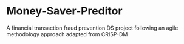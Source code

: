 # Money-Saver-Preditor
A financial transaction fraud prevention DS project following an agile methodology approach adapted from CRISP-DM
